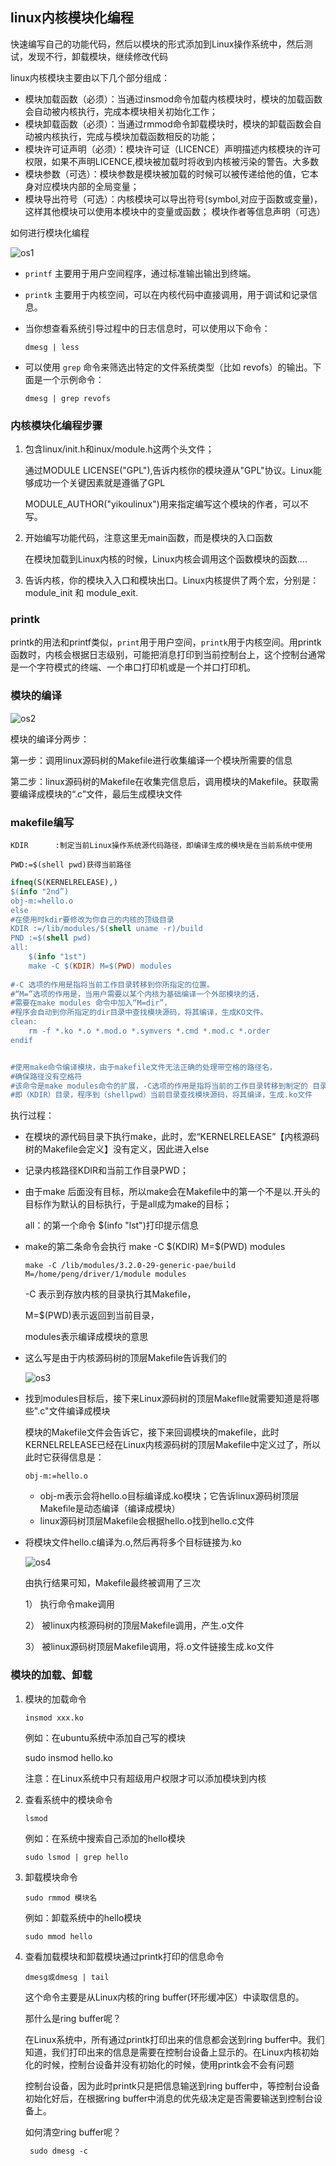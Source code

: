 ## linux内核模块化编程

快速编写自己的功能代码，然后以模块的形式添加到Linux操作系统中，然后测试，发现不行，卸载模块，继续修改代码



linux内核模块主要由以下几个部分组成：

- 模块加载函数（必须）：当通过insmod命令加载内核模块时，模块的加载函数会自动被内核执行，完成本模块相关初始化工作；
-    模块卸载函数（必须）：当通过rmmod命令卸载模块时，模块的卸载函数会自动被内核执行，完成与模块加载函数相反的功能；
-  模块许可证声明（必须）：模块许可证（LICENCE）声明描述内核模块的许可权限，如果不声明LICENCE,模块被加载时将收到内核被污染的警告。大多数    
-    模块参数（可选）：模块参数是模块被加载的时候可以被传递给他的值，它本身对应模块内部的全局变量；
-    模块导出符号（可选）：内核模块可以导出符号(symbol,对应于函数或变量)，这样其他模块可以使用本模块中的变量或函数；
     模块作者等信息声明（可选）

如何进行模块化编程



![os1](C:/Users/%E5%8D%8E%E7%9B%96%E5%B0%86%E5%80%BE/AppData/Roaming/Typora/typora-user-images/os1.png)

- `printf` 主要用于用户空间程序，通过标准输出输出到终端。

- `printk` 主要用于内核空间，可以在内核代码中直接调用，用于调试和记录信息。

- 
  当你想查看系统引导过程中的日志信息时，可以使用以下命令：

  ```
  dmesg | less
  ```

- 可以使用 `grep` 命令来筛选出特定的文件系统类型（比如 revofs）的输出。下面是一个示例命令：

  ```
  dmesg | grep revofs
  ```

### 内核模块化编程步骤



1. 包含linux/init.h和inux/module.h这两个头文件；

    通过MODULE LICENSE("GPL"),告诉内核你的模块遵从"GPL"协议。Linux能够成功一个关键因素就是遵循了GPL

   MODULE_AUTHOR("yikoulinux")用来指定编写这个模块的作者，可以不写。

2. 开始编写功能代码，注意这里无main函数，而是模块的入口函数

   在模块加载到Linux内核的时候，Linux内核会调用这个函数模块的函数....

3.   告诉内核，你的模块入入口和模块出口。Linux内核提供了两个宏，分别是：module_init 和 module_exit.



### printk

printk的用法和printf类似，`print`用于用户空间，`printk`用于内核空间。用printk函数时，内核会根据日志级别，可能把消息打印到当前控制台上，这个控制台通常是一个字符模式的终端、一个串口打印机或是一个并口打印机。

### 模块的编译

![os2](C:/Users/%E5%8D%8E%E7%9B%96%E5%B0%86%E5%80%BE/AppData/Roaming/Typora/typora-user-images/os2.png)

模块的编译分两步：

第一步：调用linux源码树的Makefile进行收集编译一个模块所需要的信息

第二步：linux源码树的Makefile在收集完信息后，调用模块的Makefile。获取需要编译成模块的“.c”文件，最后生成模块文件



### makefile编写



```
KDIR      :制定当前Linux操作系统源代码路径，即编译生成的模块是在当前系统中使用
```

```
PWD:=$(shell pwd)获得当前路径
```

```makefile
ifneq(S(KERNELRELEASE),)
$(info "2nd”)
obj-m:=hello.o
else
#在使用时kdir要修改为你自己的内核的顶级目录
KDIR :=/lib/modules/$(shell uname -r)/build
PND	:=$(shell pwd)
all:
	$(info "1st")
	make -C $(KDIR) M=$(PWD) modules
	
#-C 选项的作用是指将当前工作目录转移到你所指定的位置。
#“M=”选项的作用是，当用户需要以某个内核为基础编译一个外部模块的话，
#需要在make modules 命令中加入“M=dir”，
#程序会自动到你所指定的dir目录中查找模块源码，将其编译，生成KO文件。
clean:
	rm -f *.ko *.o *.mod.o *.symvers *.cmd *.mod.c *.order
endif


#使用make命令编译模块，由于makefile文件无法正确的处理带空格的路径名，
#确保路径没有空格符
#该命令是make modules命令的扩展，-C选项的作用是指将当前的工作目录转移到制定的 目录
#即（KDIR）目录，程序到（shellpwd）当前目录查找模块源码，将其编译，生成.ko文件

```

执行过程：

- 在模块的源代码目录下执行make，此时，宏“KERNELRELEASE”【内核源码树的Makefile会定义】没有定义，因此进入else

- 记录内核路径KDIR和当前工作目录PWD；

- 由于make 后面没有目标，所以make会在Makefile中的第一个不是以.开头的目标作为默认的目标执行，于是all成为make的目标；

  all：的第一个命令 $(info "lst")打印提示信息

- make的第二条命令会执行 make -C \$(KDIR) M=$(PWD) modules

  ```
  make -C /lib/modules/3.2.0-29-generic-pae/build M=/home/peng/driver/1/module modules
  ```

  -C 表示到存放内核的目录执行其Makefile，

  M=$(PWD)表示返回到当前目录，

  modules表示编译成模块的意思

- 这么写是由于内核源码树的顶层Makefile告诉我们的

  ![os3](C:/Users/%E5%8D%8E%E7%9B%96%E5%B0%86%E5%80%BE/AppData/Roaming/Typora/typora-user-images/os3.png)

- 找到modules目标后，接下来Linux源码树的顶层Makeflle就需要知道是将哪些".c"文件编译成模块

  模块的Makefile文件会告诉它，接下来回调模块的makefile，此时KERNELRELEASE已经在Linux内核源码树的顶层Makefile中定义过了，所以此时它获得信息是：

  ```
  obj-m:=hello.o
  ```

  - obj-m表示会将hello.o目标编译成.ko模块；它告诉linux源码树顶层Makefile是动态编译（编译成模块）
  - linux源码树顶层Makefile会根据hello.o找到hello.c文件

- 将模块文件hello.c编译为.o,然后再将多个目标链接为.ko

  ![os4](C:/Users/%E5%8D%8E%E7%9B%96%E5%B0%86%E5%80%BE/AppData/Roaming/Typora/typora-user-images/os4.png)

  由执行结果可知，Makefile最终被调用了三次

   1） 执行命令make调用

   2） 被linux内核源码树的顶层Makefile调用，产生.o文件

   3） 被linux源码树顶层Makefile调用，将.o文件链接生成.ko文件

### 模块的加载、卸载

1. 模块的加载命令

   ```
   insmod xxx.ko
   ```

   例如：在ubuntu系统中添加自己写的模块

   sudo insmod hello.ko

   注意：在Linux系统中只有超级用户权限才可以添加模块到内核

2. 查看系统中的模块命令

   ```
   lsmod
   ```

   例如：在系统中搜索自己添加的hello模块

   ```
   sudo lsmod | grep hello
   ```

3. 卸载模块命令

   ```
   sudo rmmod 模块名
   ```

   例如：卸载系统中的hello模块

   ```
   sudo mmod hello
   ```

4. 查看加载模块和卸载模块通过printk打印的信息命令

   ```
   dmesg或dmesg | tail
   ```

   这个命令主要是从Linux内核的ring buffer(环形缓冲区）中读取信息的。

   

   那什么是ring buffer呢？

   在Linux系统中，所有通过printk打印出来的信息都会送到ring buffer中。我们知道，我们打印出来的信息是需要在控制台设备上显示的。在Linux内核初始化的时候，控制台设备并没有初始化的时候，使用printk会不会有问题

   控制台设备，因为此时printk只是把信息输送到ring buffer中，等控制台设备初始化好后，在根据ring buffer中消息的优先级决定是否需要输送到控制台设备上。

   如何清空ring buffer呢？

   ```
    sudo dmesg -c
   ```

